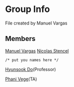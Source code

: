 # Group Info
File created by Manuel Vargas

## Members

[Manuel Vargas](#)
[Nicolas Stencel](#)

`/* put you names here */`

[Hyunsook Do](#)(Professor)

[Phani Vege](#)(TA)
